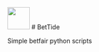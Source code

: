 
<img src="https://github.com/BetWave/BetWaves/blob/master/Wave_inputs/wave_ico.ico" width="50" height="50"> # BetTide



Simple betfair python scripts
